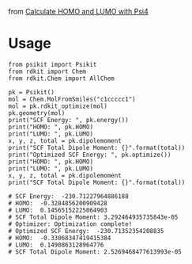 from [Calculate HOMO and LUMO with Psi4](https://iwatobipen.wordpress.com/2018/08/24/calculate-homo-and-lumo-with-psi4-rdkit-psi4/)

# Usage

    from psikit import Psikit
    from rdkit import Chem
    from rdkit.Chem import AllChem
        
    pk = Psikit()
    mol = Chem.MolFromSmiles("c1ccccc1")
    mol = pk.rdkit_optimize(mol)
    pk.geometry(mol)
    print("SCF Energy: ", pk.energy())
    print("HOMO: ", pk.HOMO)
    print("LUMO: ", pk.LUMO)
    x, y, z, total = pk.dipolemoment
    print("SCF Total Dipole Moment: {}".format(total))
    print("Optimized SCF Energy: ", pk.optimize())
    print("HOMO: ", pk.HOMO)
    print("LUMO: ", pk.LUMO)
    x, y, z, total = pk.dipolemoment
    print("SCF Total Dipole Moment: {}".format(total))

    # SCF Energy:  -230.71227964886188
    # HOMO:  -0.3284856200909428
    # LUMO:  0.14565152225064903
    # SCF Total Dipole Moment: 3.292464935735843e-05
    # Optimizer: Optimization complete!
    # Optimized SCF Energy:  -230.71352354208835
    # HOMO:  -0.33068347419415384
    # LUMO:  0.1490863128964776
    # SCF Total Dipole Moment: 2.5269468477613993e-05